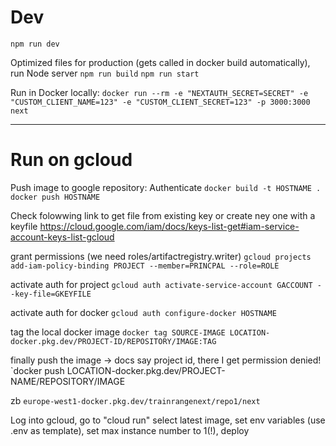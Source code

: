 
# Dev
`npm run dev`

Optimized files for production (gets called in docker build automatically), run Node server
`npm run build`
`npm run start`

Run in Docker locally:
`docker run --rm -e "NEXTAUTH_SECRET=SECRET" -e "CUSTOM_CLIENT_NAME=123" -e "CUSTOM_CLIENT_SECRET=123" -p 3000:3000 next`


-------------
# Run on gcloud
Push image to google repository:
Authenticate
`docker build -t HOSTNAME .`
`docker push HOSTNAME`

Check folowwing link to get file from existing key or create ney one with a keyfile
https://cloud.google.com/iam/docs/keys-list-get#iam-service-account-keys-list-gcloud

grant permissions (we need roles/artifactregistry.writer)
`gcloud projects add-iam-policy-binding PROJECT --member=PRINCPAL --role=ROLE`

activate auth for project
`gcloud auth activate-service-account GACCOUNT --key-file=GKEYFILE`

activate auth for docker
`gcloud auth configure-docker HOSTNAME`

tag the local docker image
`docker tag SOURCE-IMAGE LOCATION-docker.pkg.dev/PROJECT-ID/REPOSITORY/IMAGE:TAG`

finally push the image -> docs say project id, there I get permission denied!
`docker push LOCATION-docker.pkg.dev/PROJECT-NAME/REPOSITORY/IMAGE

zb
`europe-west1-docker.pkg.dev/trainrangenext/repo1/next`

Log into gcloud, go to "cloud run" select latest image, set env variables (use .env as template), set max instance number to 1(!), deploy



